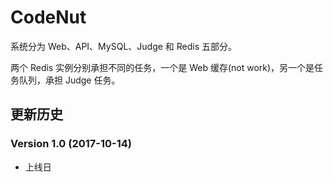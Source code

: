 # CodeNut

系统分为 Web、API、MySQL、Judge 和 Redis 五部分。

两个 Redis 实例分别承担不同的任务，一个是 Web 缓存(not work)，另一个是任务队列，承担 Judge 任务。

## 更新历史

### Version 1.0 (2017-10-14)

- 上线日
